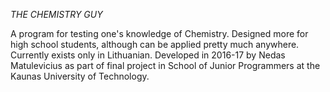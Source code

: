 *THE CHEMISTRY GUY*

A program for testing one's knowledge of Chemistry. Designed more for high school students, although can be applied pretty much anywhere. Currently exists only in Lithuanian. Developed in 2016-17 by Nedas Matulevicius as part of final project in School of Junior Programmers at the Kaunas University of Technology. 
